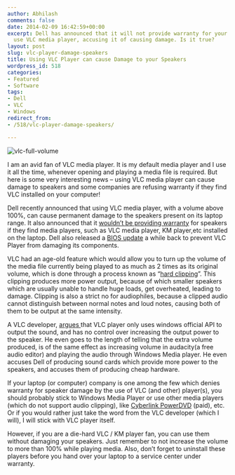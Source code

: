 ```yaml
---
author: Abhilash
comments: false
date: 2014-02-09 16:42:59+00:00
excerpt: Dell has announced that it will not provide warranty for your laptop if you
  use VLC media player, accusing it of causing damage. Is it true?
layout: post
slug: vlc-player-damage-speakers
title: Using VLC Player can cause Damage to your Speakers
wordpress_id: 518
categories:
- Featured
- Software
tags:
- Dell
- VLC
- Windows
redirect_from:
- /518/vlc-player-damage-speakers/

---
```


![vlc-full-volume](https://techcovered.github.io/images/vlc-full-volume.png)

I am an avid fan of VLC media player. It is my default media player and I use it all the time, whenever opening and playing a media file is required. But here is some very interesting news – using VLC media player can cause damage to speakers and some companies are refusing warranty if they find VLC installed on your computer!

Dell recently announced that using VLC media player, with a volume above 100%, can cause permanent damage to the speakers present on its laptop range. It also announced that it [wouldn’t be providing warranty](http://en.community.dell.com/support-forums/laptop/f/3517/t/19492918.aspx) for speakers if they find media players, such as VLC media player, KM player,etc installed on the laptop. Dell also released a [BIOS update](http://www.dell.com/support/troubleshooting/us/en/04/KCS/KcsArticles/ArticleView?c=us&l=en&s=bsd&docid=557836) a while back to prevent VLC Player from damaging its components.

VLC had an age-old feature which would allow you to turn up the volume of the media file currently being played to as much as 2 times as its original volume, which is done through a process known as “[hard clipping](http://en.wikipedia.org/wiki/Clipping_%28audio%29)”. This clipping produces more power output, because of which smaller speakers which are usually unable to handle huge loads, get overheated, leading to damage. Clipping is also a strict no for audiophiles, because a clipped audio cannot distinguish between normal notes and loud notes, causing both of them to be output at the same intensity.

A VLC developer, [argues ](https://news.ycombinator.com/item?id=7205875)that VLC player only uses windows official API to output the sound, and has no control over increasing the output power to the speaker. He even goes to the length of telling that the extra volume produced, is of the same effect as increasing volume in audacity(a free audio editor) and playing the audio through Windows Media player. He even accuses Dell of producing sound cards which provide more power to the speakers, and accuses them of producing cheap hardware.

If your laptop (or computer) company is one among the few which denies warranty for speaker damage by the use of VLC (and other) player(s), you should probably stick to Windows Media Player or use other media players (which do not support audio clipping), like [Cyberlink PowerDVD](http://www.cyberlink.com/products/powerdvd-ultra/features_en_US.html?&r=1) (paid), etc. Or if you would rather just take the word from the VLC developer (which I will), I will stick with VLC player itself.

However, if you are a die-hard VLC / KM player fan, you can use them without damaging your speakers. Just remember to not increase the volume to more than 100% while playing media. Also, don’t forget to uninstall these players before you hand over your laptop to a service center under warranty.
